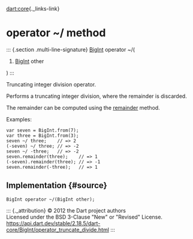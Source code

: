 [dart:core](../../dart-core/dart-core-library){._links-link}

operator \~/ method
===================

::: {.section .multi-line-signature}
[BigInt](../bigint-class) operator \~/(

1.  [BigInt](../bigint-class) other

)
:::

Truncating integer division operator.

Performs a truncating integer division, where the remainder is
discarded.

The remainder can be computed using the [remainder](remainder) method.

Examples:

``` {.language-dart data-language="dart"}
var seven = BigInt.from(7);
var three = BigInt.from(3);
seven ~/ three;    // => 2
(-seven) ~/ three; // => -2
seven ~/ -three;   // => -2
seven.remainder(three);    // => 1
(-seven).remainder(three); // => -1
seven.remainder(-three);   // => 1
```

Implementation {#source}
--------------

``` {.language-dart data-language="dart"}
BigInt operator ~/(BigInt other);
```

::: {._attribution}
© 2012 the Dart project authors\
Licensed under the BSD 3-Clause \"New\" or \"Revised\" License.\
<https://api.dart.dev/stable/2.18.5/dart-core/BigInt/operator_truncate_divide.html>
:::
